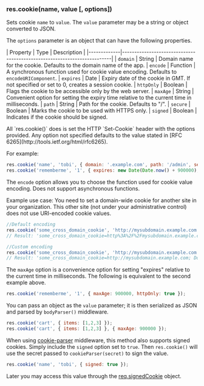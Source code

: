<h3 id='res.cookie'>res.cookie(name, value [, options])</h3>

Sets cookie `name` to `value`.  The `value` parameter may be a string or object converted to JSON.

The `options` parameter is an object that can have the following properties.

| Property    | Type |  Description                                                             |
|-------------|-------------------------------------------------------------------------|
| `domain`    | String | Domain name for the cookie. Defaults to the domain name of the app.
| `encode`    | Function | A synchronous function used for cookie value encoding. Defaults to `encodeURIComponent`.
| `expires`   | Date | Expiry date of the cookie in GMT. If not specified or set to 0, creates a session cookie.
| `httpOnly`  | Boolean | Flags the cookie to be accessible only by the web server.
| `maxAge`    | String | Convenient option for setting the expiry time relative to the current time in milliseconds.
| `path`      | String | Path for the cookie. Defaults to "/".
| `secure`    | Boolean | Marks the cookie to be used with HTTPS only.
| `signed`    | Boolean | Indicates if the cookie should be signed.

<div class="doc-box doc-notice" markdown="1">
All `res.cookie()` does is set the HTTP `Set-Cookie` header with the options provided.
Any option not specified defaults to the value stated in [RFC 6265](http://tools.ietf.org/html/rfc6265).
</div>

For example:

```js
res.cookie('name', 'tobi', { domain: '.example.com', path: '/admin', secure: true });
res.cookie('rememberme', '1', { expires: new Date(Date.now() + 900000), httpOnly: true });
```

The `encode` option allows you to choose the function used for cookie value encoding.
Does not support asynchronous functions.

Example use case: You need to set a domain-wide cookie for another site in your organization.
This other site (not under your administrative control) does not use URI-encoded cookie values.

```js
//Default encoding
res.cookie('some_cross_domain_cookie', 'http://mysubdomain.example.com',{domain:'example.com'});
// Result: 'some_cross_domain_cookie=http%3A%2F%2Fmysubdomain.example.com; Domain=example.com; Path=/'

//Custom encoding
res.cookie('some_cross_domain_cookie', 'http://mysubdomain.example.com',{domain:'example.com', encode: String});
// Result: 'some_cross_domain_cookie=http://mysubdomain.example.com; Domain=example.com; Path=/;'
```

The `maxAge` option is a convenience option for setting "expires" relative to the current time in milliseconds.
The following is equivalent to the second example above.

```js
res.cookie('rememberme', '1', { maxAge: 900000, httpOnly: true });
```

You can pass an object as the `value` parameter; it is then serialized as JSON and parsed by `bodyParser()` middleware.

```js
res.cookie('cart', { items: [1,2,3] });
res.cookie('cart', { items: [1,2,3] }, { maxAge: 900000 });
```

When using [cookie-parser](https://www.npmjs.com/package/cookie-parser) middleware, this method also
supports signed cookies. Simply include the `signed` option set to `true`.
Then `res.cookie()` will use the secret passed to `cookieParser(secret)` to sign the value.

```js
res.cookie('name', 'tobi', { signed: true });
```

Later you may access this value through the [req.signedCookie](#req.signedCookies) object.
